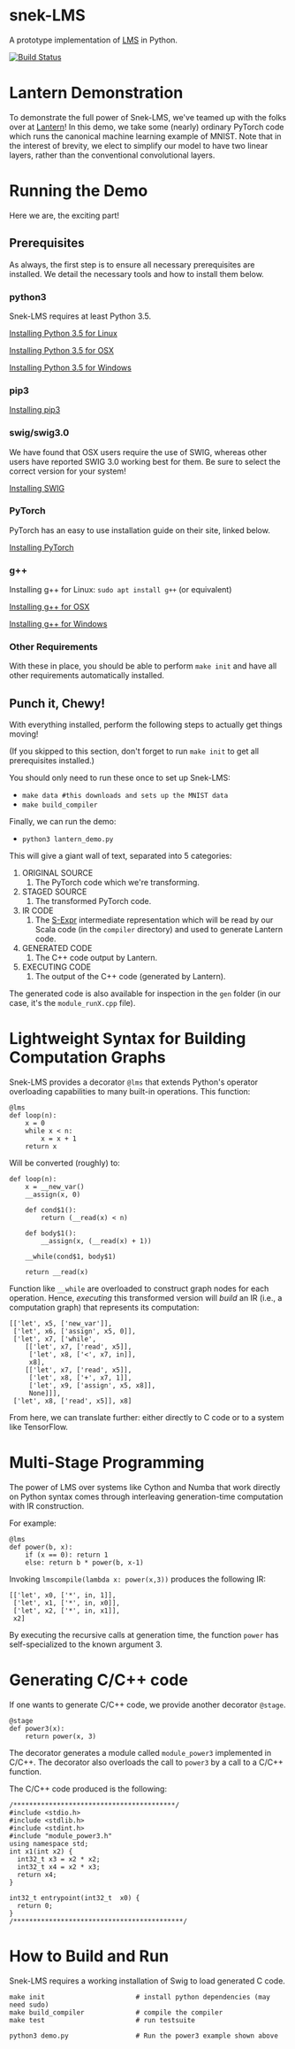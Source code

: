 # snek-LMS
A prototype implementation of [LMS](https://scala-lms.github.io) in Python.

[![Build Status](https://travis-ci.org/jmd1011/snek-LMS.svg?branch=master)](https://travis-ci.org/jmd1011/snek-LMS)

# Lantern Demonstration

To demonstrate the full power of Snek-LMS, we've teamed up with the folks over at [Lantern](https://feiwang3311.github.io/Lantern/)! In this demo, we take some (nearly) ordinary PyTorch code which runs the canonical machine learning example of MNIST. Note that in the interest of brevity, we elect to simplify our model to have two linear layers, rather than the conventional convolutional layers.

# Running the Demo

Here we are, the exciting part!

## Prerequisites

As always, the first step is to ensure all necessary prerequisites are installed. We detail the necessary tools and how to install them below.

### python3

Snek-LMS requires at least Python 3.5.

[Installing Python 3.5 for Linux](http://docs.python-guide.org/en/latest/starting/install3/linux/)

[Installing Python 3.5 for OSX](http://docs.python-guide.org/en/latest/starting/install3/osx/)

[Installing Python 3.5 for Windows](http://docs.python-guide.org/en/latest/starting/install3/win/)

### pip3

[Installing pip3](https://pip.pypa.io/en/stable/installing/)

<!-- Installing pip3 for Linux: `sudo apt install pip3` or equivalent

[Install pip3 for OSX](http://itsevans.com/install-pip-osx/)

 -->

### swig/swig3.0

We have found that OSX users require the use of SWIG, whereas other users have reported SWIG 3.0 working best for them. Be sure to select the correct version for your system!

[Installing SWIG](http://www.swig.org/Doc3.0/Preface.html)

### PyTorch

PyTorch has an easy to use installation guide on their site, linked below.

[Installing PyTorch](http://pytorch.org/)

### g++

Installing g++ for Linux: `sudo apt install g++` (or equivalent)

[Installing g++ for OSX](http://www-scf.usc.edu/~csci104/20142/installation/gccmac.html)

[Installing g++ for Windows](http://www1.cmc.edu/pages/faculty/alee/g++/g++.html)

### Other Requirements

With these in place, you should be able to perform `make init` and have all other requirements automatically installed.

## Punch it, Chewy!

With everything installed, perform the following steps to actually get things moving!

(If you skipped to this section, don't forget to run `make init` to get all prerequisites installed.)

You should only need to run these once to set up Snek-LMS:

- `make data #this downloads and sets up the MNIST data`
- `make build_compiler`

Finally, we can run the demo:

- `python3 lantern_demo.py`

This will give a giant wall of text, separated into 5 categories:

1. ORIGINAL SOURCE
	1. The PyTorch code which we're transforming.
2. STAGED SOURCE
	1. The transformed PyTorch code.
3. IR CODE
	1. The [S-Expr](https://en.wikipedia.org/wiki/S-expression) intermediate representation which will be read by our Scala code (in the `compiler` directory) and used to generate Lantern code.
4. GENERATED CODE
	1. The C++ code output by Lantern.
5. EXECUTING CODE
	1. The output of the C++ code (generated by Lantern).

The generated code is also available for inspection in the `gen` folder (in our case, it's the `module_runX.cpp` file).

# Lightweight Syntax for Building Computation Graphs

Snek-LMS provides a decorator `@lms` that extends Python's operator overloading capabilities to many built-in operations. This function:

	@lms
	def loop(n):
	    x = 0
	    while x < n:
	        x = x + 1
	    return x

Will be converted (roughly) to:

	def loop(n):
	    x = __new_var()
	    __assign(x, 0)

	    def cond$1():
	        return (__read(x) < n)

	    def body$1():
	        __assign(x, (__read(x) + 1))

	    __while(cond$1, body$1)

	    return __read(x)

Function like `__while` are overloaded to construct graph
nodes for each operation. Hence, *executing* this transformed
version will *build* an IR (i.e., a computation graph) that
represents its computation:

	[['let', x5, ['new_var']],
	 ['let', x6, ['assign', x5, 0]],
	 ['let', x7, ['while',
	    [['let', x7, ['read', x5]],
	     ['let', x8, ['<', x7, in]],
	     x8],
	    [['let', x7, ['read', x5]],
	     ['let', x8, ['+', x7, 1]],
	     ['let', x9, ['assign', x5, x8]],
	     None]]],
	 ['let', x8, ['read', x5]], x8]

From here, we can translate further: either directly to C code
or to a system like TensorFlow.


# Multi-Stage Programming

The power of LMS over systems like Cython and Numba that work
directly on Python syntax comes through interleaving
generation-time computation with IR construction.

For example:

	@lms
	def power(b, x):
	    if (x == 0): return 1
	    else: return b * power(b, x-1)

Invoking `lmscompile(lambda x: power(x,3))` produces the
following IR:

	[['let', x0, ['*', in, 1]],
	 ['let', x1, ['*', in, x0]],
	 ['let', x2, ['*', in, x1]],
	 x2]

By executing the recursive calls at generation time,
the function `power` has self-specialized to the
known argument 3.

# Generating C/C++ code

If one wants to generate C/C++ code, we provide another decorator `@stage`.

	@stage
	def power3(x):
	    return power(x, 3)

The decorator generates a module called `module_power3` implemented in C/C++. The decorator also overloads the call to `power3` by a call to a C/C++ function.

The C/C++ code produced is the following:

	/*****************************************/
	#include <stdio.h>
	#include <stdlib.h>
	#include <stdint.h>
	#include "module_power3.h"
	using namespace std;
	int x1(int x2) {
	  int32_t x3 = x2 * x2;
	  int32_t x4 = x2 * x3;
	  return x4;
	}

	int32_t entrypoint(int32_t  x0) {
	  return 0;
	}
	/*******************************************/

# How to Build and Run

Snek-LMS requires a working installation of Swig to load generated C code.

    make init                       # install python dependencies (may need sudo)
    make build_compiler             # compile the compiler
    make test                       # run testsuite

    python3 demo.py                 # Run the power3 example shown above
